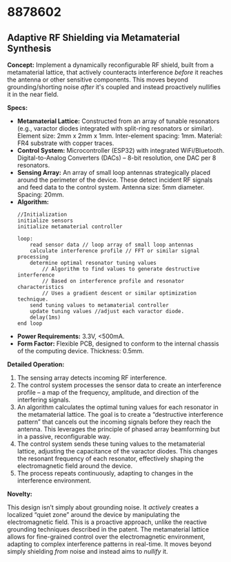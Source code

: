 # 8878602

## Adaptive RF Shielding via Metamaterial Synthesis

**Concept:** Implement a dynamically reconfigurable RF shield, built from a metamaterial lattice, that actively counteracts interference *before* it reaches the antenna or other sensitive components. This moves beyond grounding/shorting noise *after* it's coupled and instead proactively nullifies it in the near field.

**Specs:**

*   **Metamaterial Lattice:** Constructed from an array of tunable resonators (e.g., varactor diodes integrated with split-ring resonators or similar). Element size: 2mm x 2mm x 1mm. Inter-element spacing: 1mm. Material: FR4 substrate with copper traces.
*   **Control System:** Microcontroller (ESP32) with integrated WiFi/Bluetooth. Digital-to-Analog Converters (DACs) – 8-bit resolution, one DAC per 8 resonators.
*   **Sensing Array:**  An array of small loop antennas strategically placed around the perimeter of the device. These detect incident RF signals and feed data to the control system. Antenna size: 5mm diameter. Spacing: 20mm.
*   **Algorithm:** 
    ```pseudocode
    //Initialization
    initialize sensors
    initialize metamaterial controller
    
    loop:
        read sensor data // loop array of small loop antennas
        calculate interference profile // FFT or similar signal processing
        determine optimal resonator tuning values 
            // Algorithm to find values to generate destructive interference
            // Based on interference profile and resonator characteristics
            // Uses a gradient descent or similar optimization technique.
        send tuning values to metamaterial controller
        update tuning values //adjust each varactor diode.
        delay(1ms)
    end loop
    ```
*   **Power Requirements:** 3.3V, <500mA.
*   **Form Factor:**  Flexible PCB, designed to conform to the internal chassis of the computing device. Thickness: 0.5mm.

**Detailed Operation:**

1.  The sensing array detects incoming RF interference.
2.  The control system processes the sensor data to create an interference profile – a map of the frequency, amplitude, and direction of the interfering signals.
3.  An algorithm calculates the optimal tuning values for each resonator in the metamaterial lattice. The goal is to create a “destructive interference pattern” that cancels out the incoming signals before they reach the antenna. This leverages the principle of phased array beamforming but in a passive, reconfigurable way.
4.  The control system sends these tuning values to the metamaterial lattice, adjusting the capacitance of the varactor diodes. This changes the resonant frequency of each resonator, effectively shaping the electromagnetic field around the device.
5.  The process repeats continuously, adapting to changes in the interference environment.

**Novelty:**

This design isn’t simply about grounding noise. It *actively* creates a localized “quiet zone” around the device by manipulating the electromagnetic field. This is a proactive approach, unlike the reactive grounding techniques described in the patent. The metamaterial lattice allows for fine-grained control over the electromagnetic environment, adapting to complex interference patterns in real-time. It moves beyond simply shielding *from* noise and instead aims to *nullify* it.